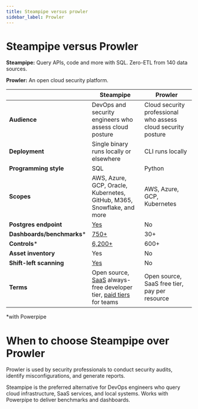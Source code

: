 ```yaml
---
title: Steampipe versus prowler
sidebar_label: Prowler
---
```


# Steampipe versus Prowler


**Steampipe:** Query APIs, code and more with SQL. Zero-ETL from 140 data sources.


**Prowler:** An open cloud security platform.



 | | **Steampipe** | **Prowler** | 
| --- | --- | --- |
| **Audience** | DevOps and security engineers who assess cloud posture | Cloud security professional who assess cloud security posture |
| **Deployment** | Single binary runs locally or elsewhere | CLI runs locally |
| **Programming style** | SQL | Python |
| **Scopes** | AWS, Azure, GCP, Oracle, Kubernetes, GitHub, M365, Snowflake, and more | AWS, Azure, GCP, Kubernetes |
| **Postgres endpoint** | <a href="https://turbot.com/pipes/docs/connect" target="_blank">Yes</a> | No |
| **Dashboards/benchmarks*** | <a href="https://hub.powerpipe.io" target="_blank">750+</a> | 30+ |
| **Controls*** | <a href="https://hub.powerpipe.io" target="_blank">6,200+</a> | 600+ |
| **Asset inventory** | Yes | No |
| **Shift-left scanning** | <a href="https://hub.powerpipe.io/?categories=iac" target="_blank">Yes</a> | No |
| **Terms** | Open source, <a href="http://pipes.turbot.com" target="_blank">SaaS</a> always-free developer tier, <a href="https://turbot.com/pipes/pricing" target="_blank">paid tiers</a> for teams | Open source, SaaS free tier, pay per resource |

*with Powerpipe

# When to choose Steampipe over Prowler

Prowler is used by security professionals to conduct security audits, identify misconfigurations, and generate reports.

Steampipe is the preferred alternative for DevOps engineers who query cloud infrastructure, SaaS services, and local systems. Works with Powerpipe to deliver benchmarks and dashboards. 

